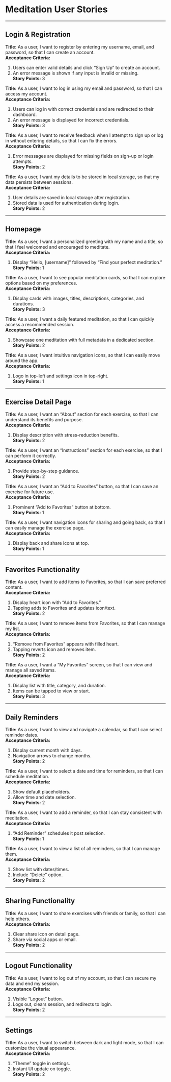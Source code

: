 # Meditation User Stories

---

## Login & Registration

**Title:** As a user, I want to register by entering my username, email, and password, so that I can create an account.  
**Acceptance Criteria:**  
1. Users can enter valid details and click “Sign Up” to create an account.  
2. An error message is shown if any input is invalid or missing.  
**Story Points:** 3  

**Title:** As a user, I want to log in using my email and password, so that I can access my account.  
**Acceptance Criteria:**  
1. Users can log in with correct credentials and are redirected to their dashboard.  
2. An error message is displayed for incorrect credentials.  
**Story Points:** 3  

**Title:** As a user, I want to receive feedback when I attempt to sign up or log in without entering details, so that I can fix the errors.  
**Acceptance Criteria:**  
1. Error messages are displayed for missing fields on sign-up or login attempts.  
**Story Points:** 2  

**Title:** As a user, I want my details to be stored in local storage, so that my data persists between sessions.  
**Acceptance Criteria:**  
1. User details are saved in local storage after registration.  
2. Stored data is used for authentication during login.  
**Story Points:** 2  

---

## Homepage

**Title:** As a user, I want a personalized greeting with my name and a title, so that I feel welcomed and encouraged to meditate.  
**Acceptance Criteria:**  
1. Display “Hello, [username]” followed by “Find your perfect meditation.”  
**Story Points:** 1  

**Title:** As a user, I want to see popular meditation cards, so that I can explore options based on my preferences.  
**Acceptance Criteria:**  
1. Display cards with images, titles, descriptions, categories, and durations.  
**Story Points:** 3  

**Title:** As a user, I want a daily featured meditation, so that I can quickly access a recommended session.  
**Acceptance Criteria:**  
1. Showcase one meditation with full metadata in a dedicated section.  
**Story Points:** 2  

**Title:** As a user, I want intuitive navigation icons, so that I can easily move around the app.  
**Acceptance Criteria:**  
1. Logo in top-left and settings icon in top-right.  
**Story Points:** 1  

---

## Exercise Detail Page

**Title:** As a user, I want an “About” section for each exercise, so that I can understand its benefits and purpose.  
**Acceptance Criteria:**  
1. Display description with stress-reduction benefits.  
**Story Points:** 2  

**Title:** As a user, I want an “Instructions” section for each exercise, so that I can perform it correctly.  
**Acceptance Criteria:**  
1. Provide step-by-step guidance.  
**Story Points:** 2  

**Title:** As a user, I want an “Add to Favorites” button, so that I can save an exercise for future use.  
**Acceptance Criteria:**  
1. Prominent “Add to Favorites” button at bottom.  
**Story Points:** 1  

**Title:** As a user, I want navigation icons for sharing and going back, so that I can easily manage the exercise page.  
**Acceptance Criteria:**  
1. Display back and share icons at top.  
**Story Points:** 1  

---

## Favorites Functionality

**Title:** As a user, I want to add items to Favorites, so that I can save preferred content.  
**Acceptance Criteria:**  
1. Display heart icon with “Add to Favorites.”  
2. Tapping adds to Favorites and updates icon/text.  
**Story Points:** 2  

**Title:** As a user, I want to remove items from Favorites, so that I can manage my list.  
**Acceptance Criteria:**  
1. “Remove from Favorites” appears with filled heart.  
2. Tapping reverts icon and removes item.  
**Story Points:** 2  

**Title:** As a user, I want a “My Favorites” screen, so that I can view and manage all saved items.  
**Acceptance Criteria:**  
1. Display list with title, category, and duration.  
2. Items can be tapped to view or start.  
**Story Points:** 3  

---

## Daily Reminders

**Title:** As a user, I want to view and navigate a calendar, so that I can select reminder dates.  
**Acceptance Criteria:**  
1. Display current month with days.  
2. Navigation arrows to change months.  
**Story Points:** 2  

**Title:** As a user, I want to select a date and time for reminders, so that I can schedule meditation.  
**Acceptance Criteria:**  
1. Show default placeholders.  
2. Allow time and date selection.  
**Story Points:** 2  

**Title:** As a user, I want to add a reminder, so that I can stay consistent with meditation.  
**Acceptance Criteria:**  
1. “Add Reminder” schedules it post selection.  
**Story Points:** 1  

**Title:** As a user, I want to view a list of all reminders, so that I can manage them.  
**Acceptance Criteria:**  
1. Show list with dates/times.  
2. Include “Delete” option.  
**Story Points:** 2  

---

## Sharing Functionality

**Title:** As a user, I want to share exercises with friends or family, so that I can help others.  
**Acceptance Criteria:**  
1. Clear share icon on detail page.  
2. Share via social apps or email.  
**Story Points:** 2  

---

## Logout Functionality

**Title:** As a user, I want to log out of my account, so that I can secure my data and end my session.  
**Acceptance Criteria:**  
1. Visible “Logout” button.  
2. Logs out, clears session, and redirects to login.  
**Story Points:** 2  

---

## Settings

**Title:** As a user, I want to switch between dark and light mode, so that I can customize the visual appearance.  
**Acceptance Criteria:**  
1. “Theme” toggle in settings.  
2. Instant UI update on toggle.  
**Story Points:** 2  
